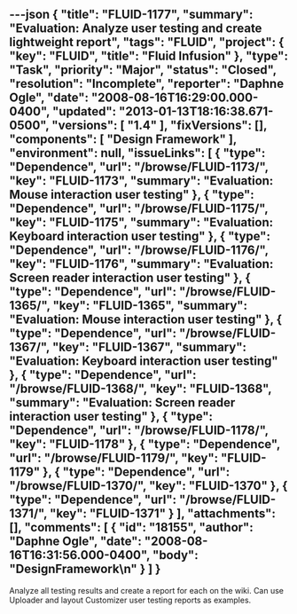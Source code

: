 ---json
{
  "title": "FLUID-1177",
  "summary": "Evaluation: Analyze user testing and create lightweight report",
  "tags": "FLUID",
  "project": {
    "key": "FLUID",
    "title": "Fluid Infusion"
  },
  "type": "Task",
  "priority": "Major",
  "status": "Closed",
  "resolution": "Incomplete",
  "reporter": "Daphne Ogle",
  "date": "2008-08-16T16:29:00.000-0400",
  "updated": "2013-01-13T18:16:38.671-0500",
  "versions": [
    "1.4"
  ],
  "fixVersions": [],
  "components": [
    "Design Framework"
  ],
  "environment": null,
  "issueLinks": [
    {
      "type": "Dependence",
      "url": "/browse/FLUID-1173/",
      "key": "FLUID-1173",
      "summary": "Evaluation:  Mouse interaction user testing"
    },
    {
      "type": "Dependence",
      "url": "/browse/FLUID-1175/",
      "key": "FLUID-1175",
      "summary": "Evaluation:  Keyboard interaction user testing"
    },
    {
      "type": "Dependence",
      "url": "/browse/FLUID-1176/",
      "key": "FLUID-1176",
      "summary": "Evaluation:  Screen reader interaction user testing"
    },
    {
      "type": "Dependence",
      "url": "/browse/FLUID-1365/",
      "key": "FLUID-1365",
      "summary": "Evaluation:  Mouse interaction user testing"
    },
    {
      "type": "Dependence",
      "url": "/browse/FLUID-1367/",
      "key": "FLUID-1367",
      "summary": "Evaluation:  Keyboard interaction user testing"
    },
    {
      "type": "Dependence",
      "url": "/browse/FLUID-1368/",
      "key": "FLUID-1368",
      "summary": "Evaluation:  Screen reader interaction user testing"
    },
    {
      "type": "Dependence",
      "url": "/browse/FLUID-1178/",
      "key": "FLUID-1178"
    },
    {
      "type": "Dependence",
      "url": "/browse/FLUID-1179/",
      "key": "FLUID-1179"
    },
    {
      "type": "Dependence",
      "url": "/browse/FLUID-1370/",
      "key": "FLUID-1370"
    },
    {
      "type": "Dependence",
      "url": "/browse/FLUID-1371/",
      "key": "FLUID-1371"
    }
  ],
  "attachments": [],
  "comments": [
    {
      "id": "18155",
      "author": "Daphne Ogle",
      "date": "2008-08-16T16:31:56.000-0400",
      "body": "DesignFramework\n"
    }
  ]
}
---
Analyze all testing results and create a report for each on the wiki.  Can use Uploader and layout Customizer user testing reports as examples.

        